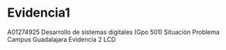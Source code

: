 # Evidencia1
A01274925  Desarrollo de sistemas digitales (Gpo 501)  Situación Problema  Campus Guadalajara  Evidencia 2 LCD
